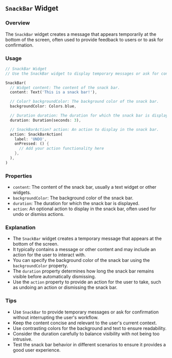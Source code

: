 ## `SnackBar` Widget

### Overview
The `SnackBar` widget creates a message that appears temporarily at the bottom of the screen, often used to provide feedback to users or to ask for confirmation.

### Usage
```dart
// SnackBar Widget
// Use the SnackBar widget to display temporary messages or ask for confirmation.

SnackBar(
  // Widget content: The content of the snack bar.
  content: Text('This is a snack bar!'),

  // Color? backgroundColor: The background color of the snack bar.
  backgroundColor: Colors.blue,

  // Duration duration: The duration for which the snack bar is displayed.
  duration: Duration(seconds: 3),

  // SnackBarAction? action: An action to display in the snack bar.
  action: SnackBarAction(
    label: 'UNDO',
    onPressed: () {
      // Add your action functionality here
    },
  ),
)
```

### Properties
- `content`: The content of the snack bar, usually a text widget or other widgets.
- `backgroundColor`: The background color of the snack bar.
- `duration`: The duration for which the snack bar is displayed.
- `action`: An optional action to display in the snack bar, often used for undo or dismiss actions.

### Explanation
- The `SnackBar` widget creates a temporary message that appears at the bottom of the screen.
- It typically contains a message or other content and may include an action for the user to interact with.
- You can specify the background color of the snack bar using the `backgroundColor` property.
- The `duration` property determines how long the snack bar remains visible before automatically dismissing.
- Use the `action` property to provide an action for the user to take, such as undoing an action or dismissing the snack bar.

### Tips
- Use `SnackBar` to provide temporary messages or ask for confirmation without interrupting the user's workflow.
- Keep the content concise and relevant to the user's current context.
- Use contrasting colors for the background and text to ensure readability.
- Consider the duration carefully to balance visibility with not being too intrusive.
- Test the snack bar behavior in different scenarios to ensure it provides a good user experience.
